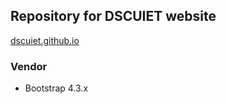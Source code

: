 ## Repository for DSCUIET website

[dscuiet.github.io](https://dscuiet.github.io)

### Vendor
- Bootstrap 4.3.x
